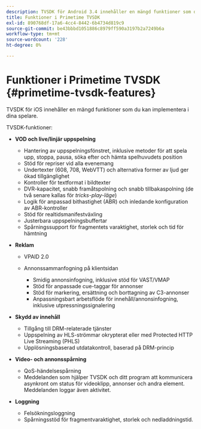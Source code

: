 ```yaml
---
description: TVSDK för Android 3.4 innehåller en mängd funktioner som du kan implementera i dina spelare.
title: Funktioner i Primetime TVSDK
exl-id: 890768df-17a6-4cc4-8442-6b4734d819c9
source-git-commit: be43bbbd1051886c8979ff590a3197b2a7249b6a
workflow-type: tm+mt
source-wordcount: '228'
ht-degree: 0%

---
```


# Funktioner i Primetime TVSDK {#primetime-tvsdk-features}

TVSDK för iOS innehåller en mängd funktioner som du kan implementera i dina spelare.

TVSDK-funktioner:

* **VOD och live/linjär uppspelning**

   * Hantering av uppspelningsfönstret, inklusive metoder för att spela upp, stoppa, pausa, söka efter och hämta spelhuvudets position
   * Stöd för repriser vid alla evenemang
   * Undertexter (608, 708, WebVTT) och alternativa former av ljud ger ökad tillgänglighet
   * Kontroller för textformat i bildtexter
   * DVR-kapacitet, snabb framåtspolning och snabb tillbakaspolning (de två senare kallas för *tricks-play-läge*)
   * Logik för anpassad bithastighet (ABR) och inledande konfiguration av ABR-kontroller
   * Stöd för realtidsmanifestväxling
   * Justerbara uppspelningsbuffertar
   * Spårningssupport för fragmentets varaktighet, storlek och tid för hämtning

* **Reklam**

   * VPAID 2.0
   * Annonssammanfogning på klientsidan

      * Smidig annonsinfogning, inklusive stöd för VAST/VMAP
      * Stöd för anpassade cue-taggar för annonser
      * Stöd för markering, ersättning och borttagning av C3-annonser
      * Anpassningsbart arbetsflöde för innehåll/annonsinfogning, inklusive utpressningssignalering

* **Skydd av innehåll**

   * Tillgång till DRM-relaterade tjänster
   * Uppspelning av HLS-strömmar okrypterat eller med Protected HTTP Live Streaming (PHLS)
   * Upplösningsbaserad utdatakontroll, baserad på DRM-princip

* **Video- och annonsspårning**

   * QoS-händelsespårning
   * Meddelanden som hjälper TVSDK och ditt program att kommunicera asynkront om status för videoklipp, annonser och andra element. Meddelanden loggar även aktivitet.

* **Loggning**

   * Felsökningsloggning
   * Spårningsstöd för fragmentvaraktighet, storlek och nedladdningstid.
